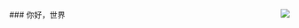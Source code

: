 <!-- <img align=right src='https://github-readme-stats.vercel.app/api?username=YXYX999&show_icons=true&icon_color=CE1D2D&text_color=718096&bg_color=ffffff&hide_title=true'/>
### YXYX999👋 -->
<img align="right" src="https://github-readme-stats.vercel.app/api?username=onevcat&show_icons=true&icon_color=CE1D2D&text_color=718096&bg_color=ffffff&hide_title=true" />
### 你好，世界
